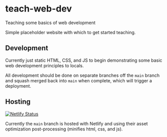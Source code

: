 # teach-web-dev
Teaching some basics of web development

Simple placeholder website with which to get started teaching.

## Development

Currently just static HTML, CSS, and JS to begin demonstrating some basic web development principles to locals.

All development should be done on separate branches off the `main` branch and squash merged back into `main` when complete, which will trigger a deployment.

## Hosting

[![Netlify Status](https://api.netlify.com/api/v1/badges/4cd1fd97-6c7c-4acf-be07-91beaebb6e9f/deploy-status)](https://app.netlify.com/sites/mellifluous-pixie-9fa8fa/deploys)

Currently the `main` branch is hosted with Netlify and using their asset optimization post-processing (minifies html, css, and js).